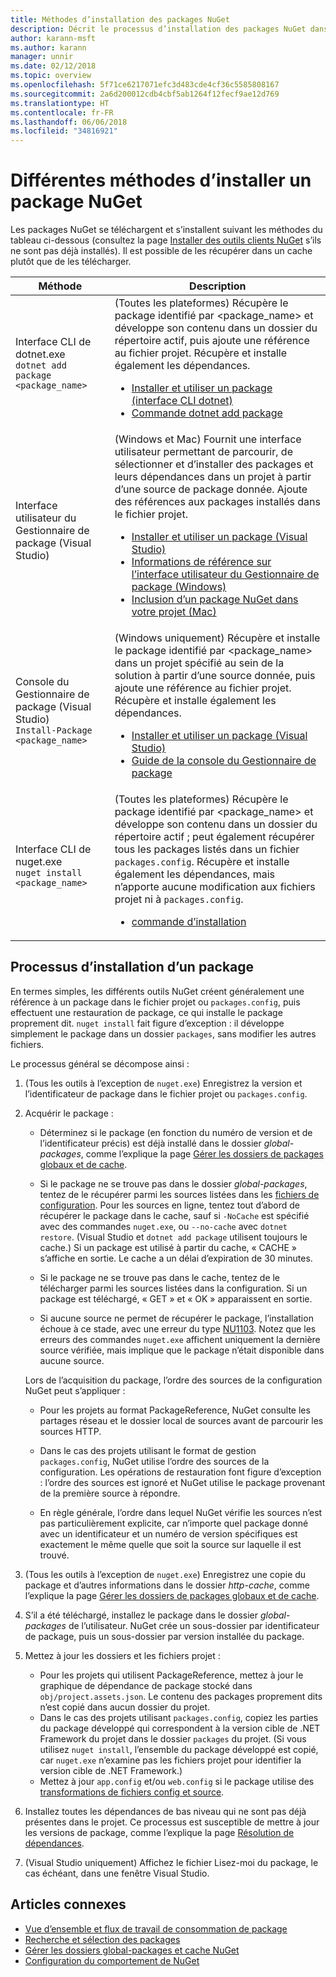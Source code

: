 ```yaml
---
title: Méthodes d’installation des packages NuGet
description: Décrit le processus d’installation des packages NuGet dans un projet, y compris les opérations sur le disque et dans les fichiers projet applicables.
author: karann-msft
ms.author: karann
manager: unnir
ms.date: 02/12/2018
ms.topic: overview
ms.openlocfilehash: 5f71ce6217071efc3d483cde4cf36c5585808167
ms.sourcegitcommit: 2a6d200012cdb4cbf5ab1264f12fecf9ae12d769
ms.translationtype: HT
ms.contentlocale: fr-FR
ms.lasthandoff: 06/06/2018
ms.locfileid: "34816921"
---
```

# <a name="different-ways-to-install-a-nuget-package"></a>Différentes méthodes d’installer un package NuGet

Les packages NuGet se téléchargent et s’installent suivant les méthodes du tableau ci-dessous (consultez la page [Installer des outils clients NuGet](../install-nuget-client-tools.md) s’ils ne sont pas déjà installés). Il est possible de les récupérer dans un cache plutôt que de les télécharger.

| Méthode | Description |
| --- | --- |
| Interface CLI de dotnet.exe<br/>`dotnet add package <package_name>` | (Toutes les plateformes) Récupère le package identifié par \<package_name\> et développe son contenu dans un dossier du répertoire actif, puis ajoute une référence au fichier projet. Récupère et installe également les dépendances.<ul><li>[Installer et utiliser un package (interface CLI dotnet)](../quickstart/install-and-use-a-package-using-the-dotnet-cli.md)</li><li>[Commande dotnet add package](/dotnet/core/tools/dotnet-add-package)</li></ul> |
| Interface utilisateur du Gestionnaire de package (Visual Studio) | (Windows et Mac) Fournit une interface utilisateur permettant de parcourir, de sélectionner et d’installer des packages et leurs dépendances dans un projet à partir d’une source de package donnée. Ajoute des références aux packages installés dans le fichier projet.<ul><li>[Installer et utiliser un package (Visual Studio)](../quickstart/install-and-use-a-package-in-visual-studio.md)</li><li>[Informations de référence sur l’interface utilisateur du Gestionnaire de package (Windows)](../tools/package-manager-ui.md)</li><li>[Inclusion d’un package NuGet dans votre projet (Mac)](/visualstudio/mac/nuget-walkthrough)</li></ul> |
| Console du Gestionnaire de package (Visual Studio)<br/>`Install-Package <package_name>` | (Windows uniquement) Récupère et installe le package identifié par \<package_name\> dans un projet spécifié au sein de la solution à partir d’une source donnée, puis ajoute une référence au fichier projet. Récupère et installe également les dépendances.<ul><li>[Installer et utiliser un package (Visual Studio)](../quickstart/install-and-use-a-package-in-visual-studio.md)</li><li>[Guide de la console du Gestionnaire de package](../tools/package-manager-console.md)</li></ul> |
| Interface CLI de nuget.exe<br/>`nuget install <package_name>` | (Toutes les plateformes) Récupère le package identifié par \<package_name\> et développe son contenu dans un dossier du répertoire actif ; peut également récupérer tous les packages listés dans un fichier `packages.config`. Récupère et installe également les dépendances, mais n’apporte aucune modification aux fichiers projet ni à `packages.config`.<ul><li>[commande d’installation](../tools/cli-ref-install.md)</li></ul> |

## <a name="what-happens-when-a-package-is-installed"></a>Processus d’installation d’un package

En termes simples, les différents outils NuGet créent généralement une référence à un package dans le fichier projet ou `packages.config`, puis effectuent une restauration de package, ce qui installe le package proprement dit. `nuget install` fait figure d’exception : il développe simplement le package dans un dossier `packages`, sans modifier les autres fichiers.

Le processus général se décompose ainsi :

1. (Tous les outils à l’exception de `nuget.exe`) Enregistrez la version et l’identificateur de package dans le fichier projet ou `packages.config`.

2. Acquérir le package :
   - Déterminez si le package (en fonction du numéro de version et de l’identificateur précis) est déjà installé dans le dossier *global-packages*, comme l’explique la page [Gérer les dossiers de packages globaux et de cache](managing-the-global-packages-and-cache-folders.md).

   - Si le package ne se trouve pas dans le dossier *global-packages*, tentez de le récupérer parmi les sources listées dans les [fichiers de configuration](Configuring-NuGet-Behavior.md). Pour les sources en ligne, tentez tout d’abord de récupérer le package dans le cache, sauf si `-NoCache` est spécifié avec des commandes `nuget.exe`, ou `--no-cache` avec `dotnet restore`. (Visual Studio et `dotnet add package` utilisent toujours le cache.) Si un package est utilisé à partir du cache, « CACHE » s’affiche en sortie. Le cache a un délai d’expiration de 30 minutes.

   - Si le package ne se trouve pas dans le cache, tentez de le télécharger parmi les sources listées dans la configuration. Si un package est téléchargé, « GET » et « OK » apparaissent en sortie.

   - Si aucune source ne permet de récupérer le package, l’installation échoue à ce stade, avec une erreur du type [NU1103](../reference/errors-and-warnings.md#nu1103). Notez que les erreurs des commandes `nuget.exe` affichent uniquement la dernière source vérifiée, mais implique que le package n’était disponible dans aucune source.

   Lors de l’acquisition du package, l’ordre des sources de la configuration NuGet peut s’appliquer :

   - Pour les projets au format PackageReference, NuGet consulte les partages réseau et le dossier local de sources avant de parcourir les sources HTTP.

   - Dans le cas des projets utilisant le format de gestion `packages.config`, NuGet utilise l’ordre des sources de la configuration. Les opérations de restauration font figure d’exception : l’ordre des sources est ignoré et NuGet utilise le package provenant de la première source à répondre.

   - En règle générale, l’ordre dans lequel NuGet vérifie les sources n’est pas particulièrement explicite, car n’importe quel package donné avec un identificateur et un numéro de version spécifiques est exactement le même quelle que soit la source sur laquelle il est trouvé.

3. (Tous les outils à l’exception de `nuget.exe`) Enregistrez une copie du package et d’autres informations dans le dossier *http-cache*, comme l’explique la page [Gérer les dossiers de packages globaux et de cache](managing-the-global-packages-and-cache-folders.md).

4. S’il a été téléchargé, installez le package dans le dossier *global-packages* de l’utilisateur. NuGet crée un sous-dossier par identificateur de package, puis un sous-dossier par version installée du package.

5. Mettez à jour les dossiers et les fichiers projet :

    - Pour les projets qui utilisent PackageReference, mettez à jour le graphique de dépendance de package stocké dans `obj/project.assets.json`. Le contenu des packages proprement dits n’est copié dans aucun dossier du projet.
    - Dans le cas des projets utilisant `packages.config`, copiez les parties du package développé qui correspondent à la version cible de .NET Framework du projet dans le dossier `packages` du projet. (Si vous utilisez `nuget install`, l’ensemble du package développé est copié, car `nuget.exe` n’examine pas les fichiers projet pour identifier la version cible de .NET Framework.)
    - Mettez à jour `app.config` et/ou `web.config` si le package utilise des [transformations de fichiers config et source](../create-packages/source-and-config-file-transformations.md).

6. Installez toutes les dépendances de bas niveau qui ne sont pas déjà présentes dans le projet. Ce processus est susceptible de mettre à jour les versions de package, comme l’explique la page [Résolution de dépendances](../consume-packages/dependency-resolution.md).

7. (Visual Studio uniquement) Affichez le fichier Lisez-moi du package, le cas échéant, dans une fenêtre Visual Studio.

## <a name="related-articles"></a>Articles connexes

- [Vue d’ensemble et flux de travail de consommation de package](../consume-packages/overview-and-workflow.md)
- [Recherche et sélection des packages](../consume-packages/finding-and-choosing-packages.md)
- [Gérer les dossiers global-packages et cache NuGet](managing-the-global-packages-and-cache-folders.md)
- [Configuration du comportement de NuGet](../consume-packages/configuring-nuget-behavior.md)
